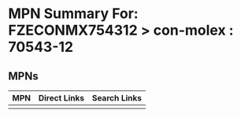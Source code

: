



# MPN Summary For: FZECONMX754312 > con-molex : 70543-12

## MPNs
  

|MPN|Direct Links|Search Links|
| :--- | :--- | :--- |
||||
